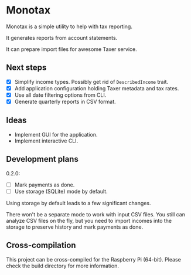 # Monotax

Monotax is a simple utility to help with tax reporting.

It generates reports from account statements.

It can prepare import files for awesome Taxer service.

## Next steps

- [x] Simplify income types. Possibly get rid of `DescribedIncome` trait.
- [x] Add application configuration holding Taxer metadata and tax rates.
- [x] Use all date filtering options from CLI.
- [x] Generate quarterly reports in CSV format.

## Ideas

- Implement GUI for the application.
- Implement interactive CLI.

## Development plans

0.2.0:
- [ ] Mark payments as done.
- [ ] Use storage (SQLite) mode by default.

Using storage by default leads to a few significant changes.

There won't be a separate mode to work with input CSV files.
You still can analyze CSV files on the fly, but you need to import incomes into the storage to preserve history and mark payments as done. 

## Cross-compilation

This project can be cross-compiled for the Raspberry Pi (64-bit).
Please check the build directory for more information.
